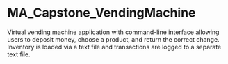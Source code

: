 # MA_Capstone_VendingMachine
Virtual vending machine application with command-line interface allowing users to deposit money, choose a product, and return the correct change. Inventory is loaded via a text file and transactions are logged to a separate text file.
